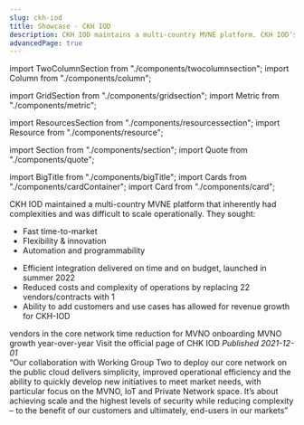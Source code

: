 ```yaml
---
slug: ckh-iod
title: Showcase - CKH IOD
description: CKH IOD maintains a multi-country MVNE platform. CKH IOD's original platform had unforeseen complexities reducing the ability to innovate and provide a scalable solution. The aged platform was not able to scale with its growth and required a future-proof mobile core network for its multi-tenancy business model.
advancedPage: true
---
```


import TwoColumnSection from "./components/twocolumnsection";
import Column from "./components/column";

import GridSection from "./components/gridsection";
import Metric from "./components/metric";

import ResourcesSection from "./components/resourcessection";
import Resource from "./components/resource";

import Section from "./components/section";
import Quote from "./components/quote";

import BigTitle from "./components/bigTitle";
import Cards from "./components/cardContainer";
import Card from "./components/card";

<TwoColumnSection>

  <Column sticky>
    <BigTitle pillText="MVNE" logoUrl="/img/ckh.svg">
    </BigTitle>
  </Column>

  <Column>
    <Cards>
      <Card label="CHALLENGE" title="CKH IOD is a cross-country group unit within the Hutchison conglomerate, with MVNE operations across Europe.">
        CKH IOD maintained a multi-country MVNE platform that inherently had complexities and was difficult to scale operationally. They sought:
        <ul>
          <li>Fast time-to-market</li>
          <li>Flexibility & innovation</li>
          <li>Automation and programmability</li>
        </ul>
      </Card>
      <Card label="SOLUTION" title="A single, multi-country mobile core solution that is secure and future-proof and enables business growth.">
        <ul>
          <li>Efficient integration delivered on time and on budget, launched in summer 2022</li>
          <li>Reduced costs and complexity of operations by replacing 22 vendors/contracts with 1</li>
          <li>Ability to add customers and use cases has allowed for revenue growth for CKH-IOD</li>
        </ul>
      </Card>
    </Cards>
  </Column>
  
</TwoColumnSection>

<GridSection bgColor="#232e33">
  <Metric title="22 to 1">vendors in the core network</Metric>
  <Metric title="8 months to 8 weeks">time reduction for MVNO onboarding</Metric>
  <Metric title="100%">MVNO growth year-over-year</Metric>
</GridSection>

<ResourcesSection>
  <Resource title="ckhiod.com" link="https://ckhiod.com/">Visit the official page of CHK IOD</Resource>
  <Resource title="Press Release" link="https://www.wgtwo.com/blog/ckh-iod-wg2-public-cloud/"><em>Published 2021-12-01</em></Resource>
</ResourcesSection>

<Section bgColor="#f6f6f6">
  <Quote by="Joe Parker, CEO of CKH IOD">
    “Our collaboration with Working Group Two to deploy our core network on the public cloud delivers simplicity, improved operational efficiency and the ability to quickly develop new initiatives to meet market needs, with particular focus on the MVNO, IoT and Private Network space. It’s about achieving scale and the highest levels of security while reducing complexity – to the benefit of our customers and ultimately, end-users in our markets”
  </Quote>
</Section>
